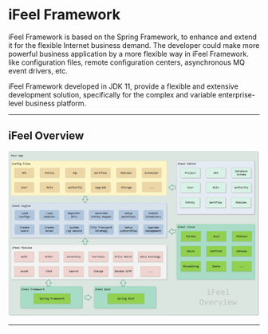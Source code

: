 #  iFeel Framework

iFeel Framework is based on the Spring Framework, to enhance and extend it for the flexible Internet business demand. The developer could make more powerful business application by a more flexible way in iFeel Framework. like configuration files, remote configuration centers, asynchronous MQ event drivers, etc.

iFeel Framework developed in JDK 11, provide a flexible and extensive development solution, specifically for the complex and variable enterprise-level business platform. 

------

## iFeel Overview

![ifeel-overview](images/ifeel-overview.jpg)

------